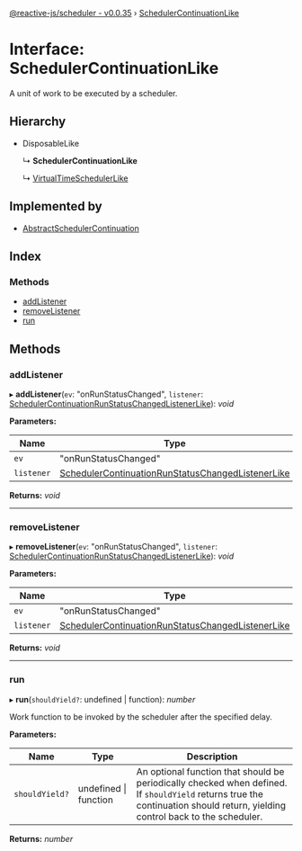 [@reactive-js/scheduler - v0.0.35](../README.md) › [SchedulerContinuationLike](schedulercontinuationlike.md)

# Interface: SchedulerContinuationLike

A unit of work to be executed by a scheduler.

## Hierarchy

* DisposableLike

  ↳ **SchedulerContinuationLike**

  ↳ [VirtualTimeSchedulerLike](virtualtimeschedulerlike.md)

## Implemented by

* [AbstractSchedulerContinuation](../classes/abstractschedulercontinuation.md)

## Index

### Methods

* [addListener](schedulercontinuationlike.md#addlistener)
* [removeListener](schedulercontinuationlike.md#removelistener)
* [run](schedulercontinuationlike.md#run)

## Methods

###  addListener

▸ **addListener**(`ev`: "onRunStatusChanged", `listener`: [SchedulerContinuationRunStatusChangedListenerLike](schedulercontinuationrunstatuschangedlistenerlike.md)): *void*

**Parameters:**

Name | Type |
------ | ------ |
`ev` | "onRunStatusChanged" |
`listener` | [SchedulerContinuationRunStatusChangedListenerLike](schedulercontinuationrunstatuschangedlistenerlike.md) |

**Returns:** *void*

___

###  removeListener

▸ **removeListener**(`ev`: "onRunStatusChanged", `listener`: [SchedulerContinuationRunStatusChangedListenerLike](schedulercontinuationrunstatuschangedlistenerlike.md)): *void*

**Parameters:**

Name | Type |
------ | ------ |
`ev` | "onRunStatusChanged" |
`listener` | [SchedulerContinuationRunStatusChangedListenerLike](schedulercontinuationrunstatuschangedlistenerlike.md) |

**Returns:** *void*

___

###  run

▸ **run**(`shouldYield?`: undefined | function): *number*

Work function to be invoked by the scheduler after the specified delay.

**Parameters:**

Name | Type | Description |
------ | ------ | ------ |
`shouldYield?` | undefined &#124; function | An optional function that should be periodically checked when defined. If `shouldYield` returns true the continuation should return, yielding control back to the scheduler.  |

**Returns:** *number*
